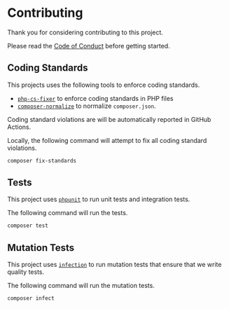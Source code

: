 # Contributing

Thank you for considering contributing to this project.

Please read the [Code of Conduct](./CODE_OF_CONDUCT.md) before getting started.

## Coding Standards

This projects uses the following tools to enforce coding standards.

- [`php-cs-fixer`](https://github.com/FriendsOfPHP/PHP-CS-Fixer) to enforce coding standards in PHP files
- [`composer-normalize`](https://github.com/ergebnis/composer-normalize) to normalize `composer.json`.

Coding standard violations are will be automatically reported in GitHub Actions.

Locally, the following command will attempt to fix all coding standard violations.

```bash
composer fix-standards
```

## Tests

This project uses [`phpunit`](https://phpunit.de/) to run unit tests and integration tests.

The following command will run the tests.

```bash
composer test
```

## Mutation Tests

This project uses [`infection`](https://infection.github.io/) to run mutation tests that ensure that we write quality tests.

The following command will run the mutation tests.

```bash
composer infect
```
